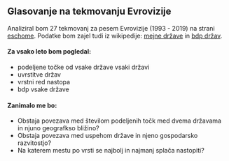 ## Glasovanje na tekmovanju Evrovizije

Analiziral bom 27 tekmovanj za pesem Evrovizije (1993 - 2019) na strani [eschome](https://eschome.net/). Podatke bom zajel tudi iz wikipedije: [mejne države](https://en.wikipedia.org/wiki/List_of_countries_and_territories_by_land_borders) in [bdp držav](https://en.wikipedia.org/wiki/List_of_countries_by_past_and_projected_GDP_(nominal)).

#### Za vsako leto bom pogledal:
- podeljene točke od vsake države vsaki državi
- uvrstitve držav
- vrstni red nastopa
- bdp vsake države

#### Zanimalo me bo:
- Obstaja povezava med številom podeljenih točk med dvema državama in njuno geografkso bližino?
- Obstaja povezava med uspehom države in njeno gospodarsko razvitostjo?
- Na katerem mestu po vrsti se najbolj in najmanj splača nastopiti?
